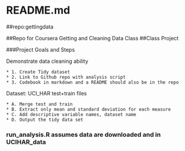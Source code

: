# README.md
##repo:gettingdata

##Repo for Coursera Getting and Cleaning Data Class
##Class Project

###Project Goals and Steps

Demonstrate data cleaning ability

	* 1. Create Tidy dataset
	* 2. Link to Github repo with analysis script
	* 3. Codebook in markdown and a README should also be in the repo

Dataset: UCI_HAR test+train files

	* A. Merge test and train
	* B. Extract only mean and standard deviation for each measure
	* C. Add descriptive variable names, dataset name
	* D. Output the tidy data set

### run_analysis.R assumes data are downloaded and in UCIHAR_data

